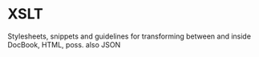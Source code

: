 # XSLT
Stylesheets, snippets and guidelines for transforming between and inside DocBook, HTML, poss. also JSON
